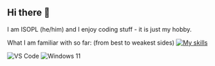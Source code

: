 ## Hi there 👋
I am ISOPL (he/him) and I enjoy coding stuff - it is just my hobby.

What I am familiar with so far: (from best to weakest sides)
[![My skills](https://skillicons.dev/icons?i=js,ts,react,vite,express,html,css,scss,discordjs,bootstrap,python,lua,windows,cs,cpp)](https://skillicons.dev)

![VS Code](https://img.shields.io/badge/IDE-Visual_Studio_Code-blue)
![Windows 11](https://img.shields.io/badge/Operating_System-Windows_11-blue)

<!--
**robigame1977/robigame1977** is a ✨ _special_ ✨ repository because its `README.md` (this file) appears on your GitHub profile.

Here are some ideas to get you started:

- 🔭 I’m currently working on ...
- 🌱 I’m currently learning ...
- 👯 I’m looking to collaborate on ...
- 🤔 I’m looking for help with ...
- 💬 Ask me about ...
- 📫 How to reach me: ...
- 😄 Pronouns: ...
- ⚡ Fun fact: ...
-->
